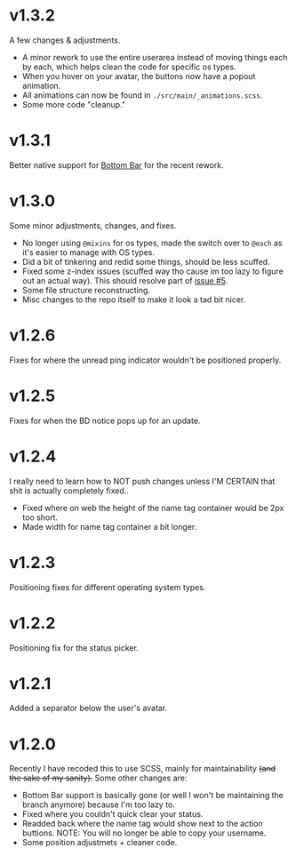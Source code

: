 # v1.3.2
A few changes & adjustments.
- A minor rework to use the entire userarea instead of moving things each by each, which helps clean the code for specific os types.
- When you hover on your avatar, the buttons now have a popout animation.
- All animations can now be found in `./src/main/_animations.scss`.
- Some more code "cleanup."

# v1.3.1
Better native support for [Bottom Bar](https://github.com/Discord-Theme-Addons/bottom-bar) for the recent rework.

# v1.3.0
Some minor adjustments, changes, and fixes.
- No longer using `@mixins` for os types, made the switch over to `@each` as it's easier to manage with OS types.
- Did a bit of tinkering and redid some things, should be less scuffed.
- Fixed some z-index issues (scuffed way tho cause im too lazy to figure out an actual way). This should resolve part of [issue #5](https://github.com/Discord-Theme-Addons/revamped-userarea/issues/5).
- Some file structure reconstructing.
- Misc changes to the repo itself to make it look a tad bit nicer.

# v1.2.6
Fixes for where the unread ping indicator wouldn't be positioned properly.

# v1.2.5
Fixes for when the BD notice pops up for an update.

# v1.2.4
I really need to learn how to NOT push changes unless I'M CERTAIN that shit is actually completely fixed.. 
- Fixed where on web the height of the name tag container would be 2px too short.
- Made width for name tag container a bit longer.

# v1.2.3
Positioning fixes for different operating system types.

# v1.2.2
Positioning fix for the status picker.

# v1.2.1
Added a separator below the user's avatar.

# v1.2.0
Recently I have recoded this to use SCSS, mainly for maintainability ~~(and the sake of my sanity).~~ Some other changes are:
- Bottom Bar support is basically gone (or well I won't be maintaining the branch anymore) because I'm too lazy to.
- Fixed where you couldn't quick clear your status.
- Readded back where the name tag would show next to the action buttions. NOTE: You will no longer be able to copy your username.
- Some position adjustmets + cleaner code.